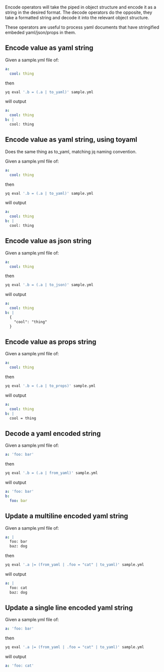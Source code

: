 Encode operators will take the piped in object structure and encode it as a string in the desired format. The decode operators do the opposite, they take a formatted string and decode it into the relevant object structure.

These operators are useful to process yaml documents that have stringified embeded yaml/json/props in them.
## Encode value as yaml string
Given a sample.yml file of:
```yaml
a:
  cool: thing
```
then
```bash
yq eval '.b = (.a | to_yaml)' sample.yml
```
will output
```yaml
a:
  cool: thing
b: |
  cool: thing
```

## Encode value as yaml string, using toyaml
Does the same thing as to_yaml, matching jq naming convention.

Given a sample.yml file of:
```yaml
a:
  cool: thing
```
then
```bash
yq eval '.b = (.a | to_yaml)' sample.yml
```
will output
```yaml
a:
  cool: thing
b: |
  cool: thing
```

## Encode value as json string
Given a sample.yml file of:
```yaml
a:
  cool: thing
```
then
```bash
yq eval '.b = (.a | to_json)' sample.yml
```
will output
```yaml
a:
  cool: thing
b: |
  {
    "cool": "thing"
  }
```

## Encode value as props string
Given a sample.yml file of:
```yaml
a:
  cool: thing
```
then
```bash
yq eval '.b = (.a | to_props)' sample.yml
```
will output
```yaml
a:
  cool: thing
b: |
  cool = thing
```

## Decode a yaml encoded string
Given a sample.yml file of:
```yaml
a: 'foo: bar'
```
then
```bash
yq eval '.b = (.a | from_yaml)' sample.yml
```
will output
```yaml
a: 'foo: bar'
b:
  foo: bar
```

## Update a multiline encoded yaml string
Given a sample.yml file of:
```yaml
a: |
  foo: bar
  baz: dog

```
then
```bash
yq eval '.a |= (from_yaml | .foo = "cat" | to_yaml)' sample.yml
```
will output
```yaml
a: |
  foo: cat
  baz: dog
```

## Update a single line encoded yaml string
Given a sample.yml file of:
```yaml
a: 'foo: bar'
```
then
```bash
yq eval '.a |= (from_yaml | .foo = "cat" | to_yaml)' sample.yml
```
will output
```yaml
a: 'foo: cat'
```

